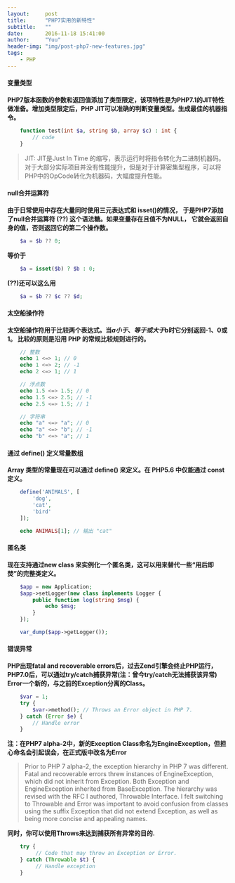 ```yaml
---
layout:     post
title:      "PHP7实用的新特性"
subtitle:   ""
date:       2016-11-18 15:41:00
author:     "Yuu"
header-img: "img/post-php7-new-features.jpg"
tags:
    - PHP
---
```


#### 变量类型

**PHP7版本函数的参数和返回值添加了类型限定，该项特性是为PHP7.1的JIT特性做准备。增加类型限定后，PHP JIT可以准确的判断变量类型。生成最佳的机器指令。**

```php
    function test(int $a, string $b, array $c) : int {
        // code
    }
```

> JIT:  JIT是Just In Time 的缩写，表示运行时将指令转化为二进制机器码。对于大部分实际项目并没有性能提升，但是对于计算密集型程序，可以将PHP中的OpCode转化为机器码，大幅度提升性能。

#### null合并运算符

**由于日常使用中存在大量同时使用三元表达式和 isset()的情况， 于是PHP7添加了null合并运算符 (??) 这个语法糖。如果变量存在且值不为NULL， 它就会返回自身的值，否则返回它的第二个操作数。**

```php
    $a = $b ?? 0;
```

**等价于**

```php
    $a = isset($b) ? $b : 0;
```

**(??)还可以这么用**

```php
    $a = $b ?? $c ?? $d;
```

#### 太空船操作符

**太空船操作符用于比较两个表达式。当$a小于、等于或大于$b时它分别返回-1、0或1。 比较的原则是沿用 PHP 的常规比较规则进行的。**

```php
    // 整数
    echo 1 <=> 1; // 0
    echo 1 <=> 2; // -1
    echo 2 <=> 1; // 1

    // 浮点数
    echo 1.5 <=> 1.5; // 0
    echo 1.5 <=> 2.5; // -1
    echo 2.5 <=> 1.5; // 1

    // 字符串
    echo "a" <=> "a"; // 0
    echo "a" <=> "b"; // -1
    echo "b" <=> "a"; // 1
```

#### 通过 define() 定义常量数组

**Array 类型的常量现在可以通过 define() 来定义。在 PHP5.6 中仅能通过 const 定义。**

```php
    define('ANIMALS', [
        'dog',
        'cat',
        'bird'
    ]);

    echo ANIMALS[1]; // 输出 "cat"
```

#### 匿名类

**现在支持通过new class 来实例化一个匿名类，这可以用来替代一些“用后即焚”的完整类定义。**

```php
    $app = new Application;
    $app->setLogger(new class implements Logger {
        public function log(string $msg) {
            echo $msg;
        }
    });

    var_dump($app->getLogger());
```

#### 错误异常

**PHP出现fatal and recoverable errors后，过去Zend引擎会终止PHP运行，PHP7.0后，可以通过try/catch捕获异常(注：曾今try/catch无法捕获该异常)**
**Error一个新的，与之前的Exception分离的Class。**

```php
    $var = 1;
    try {
        $var->method(); // Throws an Error object in PHP 7.
    } catch (Error $e) {
        // Handle error
    }
```

 **注：在PHP7 alpha-2中，新的Exception Class命名为EngineException，但担心命名会引起误会，在正式版中改名为Error**

> Prior to PHP 7 alpha-2, the exception hierarchy in PHP 7 was different. Fatal and recoverable errors threw instances of EngineException, which did not inherit from Exception. Both Exception and EngineException inherited from BaseException. The hierarchy was revised with the RFC I authored, Throwable Interface. I felt switching to Throwable and Error was important to avoid confusion from classes using the suffix Exception that did not extend Exception, as well as being more concise and appealing names.

**同时，你可以使用Throws来达到捕获所有异常的目的.**

```php
    try {
         // Code that may throw an Exception or Error.
    } catch (Throwable $t) {
         // Handle exception
    }
```











